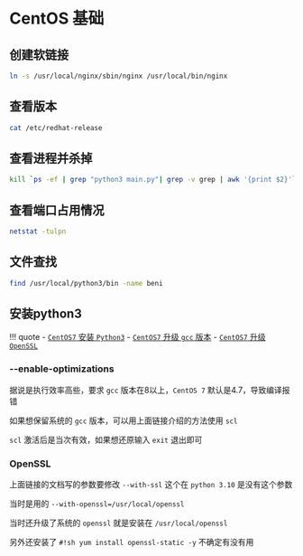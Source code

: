 # CentOS 基础


## 创建软链接

``` sh
ln -s /usr/local/nginx/sbin/nginx /usr/local/bin/nginx
```


## 查看版本

``` sh
cat /etc/redhat-release
```


## 查看进程并杀掉

``` sh
kill `ps -ef | grep "python3 main.py"| grep -v grep | awk '{print $2}'`
```


## 查看端口占用情况

``` sh
netstat -tulpn
```


## 文件查找

``` sh
find /usr/local/python3/bin -name beni
```


## 安装python3

!!! quote
    - [`CentOS7` 安装 `Python3`](https://www.cnblogs.com/xiujin/p/11477419.html)
    - [`CentOS7` 升级 `gcc` 版本](https://www.cnblogs.com/jixiaohua/p/11732225.html)
    - [`CentOS7` 升级 `OpenSSL`](https://www.jianshu.com/p/4b5a2f80bcc3)

    

### --enable-optimizations

据说是执行效率高些，要求 `gcc` 版本在8以上，`CentOS 7` 默认是4.7，导致编译报错

如果想保留系统的 `gcc` 版本，可以用上面链接介绍的方法使用 `scl`

`scl` 激活后是当次有效，如果想还原输入 `exit` 退出即可


### OpenSSL

上面链接的文档写的参数要修改 `--with-ssl` 这个在 `python 3.10` 是没有这个参数

当时是用的 `--with-openssl=/usr/local/openssl`

当时还升级了系统的 `openssl` 就是安装在 `/usr/local/openssl`

另外还安装了 `#!sh yum install openssl-static -y` 不确定有没有用
